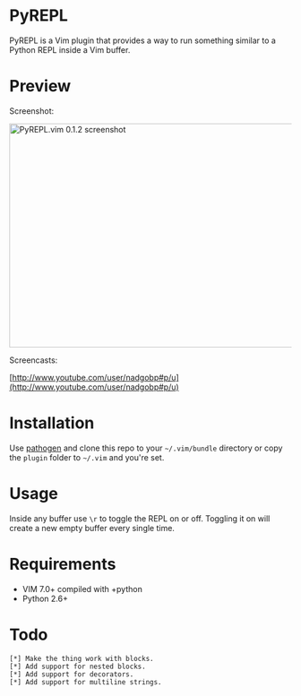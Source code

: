PyREPL
======

PyREPL is a Vim plugin that provides a way to run something similar to a
Python REPL inside a Vim buffer.

Preview
=======

Screenshot:

<a href="http://www.flickr.com/photos/22536064@N03/5508894391/" title="PyREPL.vim 0.1.2 screenshot by popa.bogdanp, on Flickr"><img src="http://farm6.static.flickr.com/5213/5508894391_e96d256550_z.jpg" width="640" height="400" alt="PyREPL.vim 0.1.2 screenshot" /></a>

Screencasts:

[http://www.youtube.com/user/nadgobp#p/u](http://www.youtube.com/user/nadgobp#p/u)

Installation
============

Use [pathogen](https://github.com/tpope/vim-pathogen) and clone this
repo to your `~/.vim/bundle` directory or copy the `plugin` folder to
`~/.vim` and you're set.

Usage
=====

Inside any buffer use `\r` to toggle the REPL on or off. Toggling it on
will create a new empty buffer every single time.

Requirements
============

* VIM 7.0+ compiled with +python
* Python 2.6+

Todo
====

    [*] Make the thing work with blocks.
    [*] Add support for nested blocks.
    [*] Add support for decorators.
    [*] Add support for multiline strings.
